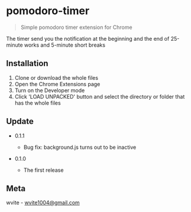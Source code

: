 # pomodoro-timer

> Simple pomodoro timer extension for Chrome

The timer send you the notification at the beginning and the end of 25-minute works and 5-minute short breaks

## Installation

1. Clone or download the whole files
1. Open the Chrome Extensions page
1. Turn on the Developer mode
1. Click 'LOAD UNPACKED' button and select the directory or folder that has the whole files

## Update

* 0.1.1
  * Bug fix: background.js turns out to be inactive

* 0.1.0
  * The first release

## Meta

wvite - wvite1004@gmail.com
